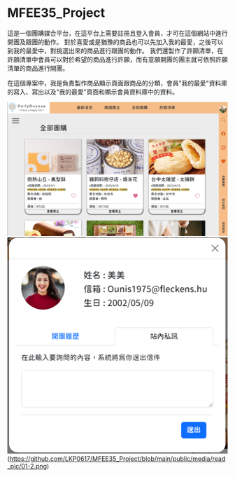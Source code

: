# MFEE35_Project
<p>這是一個團購媒合平台，在這平台上需要註冊且登入會員，才可在這個網站中進行開團及跟團的動作。
 對於喜愛或是猶豫的商品也可以先加入我的最愛，之後可以到我的最愛中，對挑選出來的商品進行跟團的動作。
 我們還製作了許願清單，在許願清單中會員可以對於希望的商品進行許願，而有意願開團的團主就可依照許願清單的商品進行開團。</p>
<p></p>
<p>在這個專案中，我是負責製作商品顯示頁面跟商品的分類，會員"我的最愛"資料庫的寫入、寫出以及"我的最愛"頁面和顯示會員資料庫中的資料。</p>

![Cover1](https://github.com/LKP0617/MFEE35_Project/blob/main/public/media/read_pic/01.png)
![Cover2](https://github.com/LKP0617/MFEE35_Project/blob/main/public/media/read_pic/01-1.png)(https://github.com/LKP0617/MFEE35_Project/blob/main/public/media/read_pic/01-2.png)
